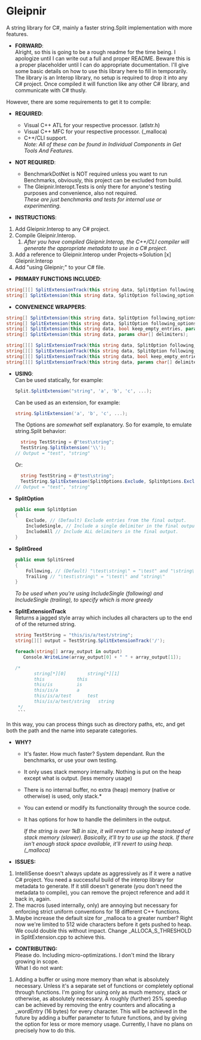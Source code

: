 # Gleipnir
A string library for C#, mainly a faster string.Split implementation with more features.

- **FORWARD**:  
Alright, so this is going to be a rough readme for the time being.  I apologize until I can write out a full and proper README. Beware this is a proper placeholder until I can do appropriate documentation. I'll give some basic details on how to use this library here to fill in temporarily. The library is an Interop library, no setup is required to drop it into any C# project.  Once compiled it will function like any other C# library, and communicate with C# thusly.

However, there are some requirements to get it to compile:

- **REQUIRED**:
    * Visual C++ ATL for your respective processor. (atlstr.h)
    * Visual C++ MFC for your respective processor. (_malloca)
    * C++/CLI support.  
      *Note: All of these can be found in Individual Components in Get Tools And Features.*

- **NOT REQUIRED**:
    * BenchmarkDotNet is NOT required unless you want to run Benchmarks, obviously, this project can be excluded from build.
    * The Gleipnir.Interopt.Tests is only there for anyone's testing purposes and convenience, also not required.  
      *These are just benchmarks and tests for internal use or experimenting.*


- **INSTRUCTIONS**:
1.  Add Gleipnir.Interop to any C# project.
1.  Compile Gleipnir.Interop.
    1.  *After you have compiled Gleipnir.Interop, the C++/CLI compiler will generate the appropriate metadata to use in a C# project.*
1.  Add a reference to Gleipnir.Interop under Projects->Solution [x] Gleipnir.Interop
1.  Add "using Gleipnir;" to your C# file.


- **PRIMARY FUNCTIONS INCLUDED**:
```C#
string[][] SplitExtensionTrack(this string data, SplitOption following_option, SplitOption trailing_option, bool keep_empty_entries, SplitGreed greed, params char[] delimiters);
string[] SplitExtension(this string data, SplitOption following_option, SplitOption trailing_option, bool keep_empty_entries, SplitGreed greed, params char[] delimiters);
```

- **CONVENIENCE WRAPPERS**:
```C#
string[] SplitExtension(this string data, SplitOption following_options, SplitOption trailing_options, bool keep_empty_entries, params char[] delimiters);
string[] SplitExtension(this string data, SplitOption following_options, SplitOption trailing_options, params char[] delimiters);
string[] SplitExtension(this string data, bool keep_empty_entries, params char[] delimiters);
string[] SplitExtension(this string data, params char[] delimiters);

string[][] SplitExtensionTrack(this string data, SplitOption following_option, SplitOption trailing_option, bool keep_empty_entries, params char[] delimiters);
string[][] SplitExtensionTrack(this string data, SplitOption following_option, SplitOption trailing_option, params char[] delimiters);
string[][] SplitExtensionTrack(this string data, bool keep_empty_entries, params char[] delimiters);
string[][] SplitExtensionTrack(this string data, params char[] delimiters);
```

- **USING**:  
    Can be used statically, for example:
    ```C#
    Split.SplitExtension("string", 'a', 'b', 'c', ...);
    ```
    
    Can be used as an extension, for example:
    ```C#
    string.SplitExtension('a', 'b', 'c', ...);
    ```
    
    The Options are *somewhat* self explanatory.
    So for example, to emulate string.Split behavior:
    ```C#
      string TestString = @"test\string";
      TestString.SplitExtension('\\');
    // Output = "test", "string"
    ```
    Or:
    ```C#
      string TestString = @"test\string";
      TestString.SplitExtension(SplitOptions.Exclude, SplitOptions.Exclude, false, '\\');
    // Output = "test", "string"
    ```
- **SplitOption**
    ```C#
    public enum SplitOption
    {
        Exclude, // (Default) Exclude entries from the final output.
        IncludeSingle, // Include a single delimiter in the final output.
        IncludeAll // Include ALL delimiters in the final output.
    }  
    ```

- **SplitGreed**
    ```C#
    public enum SplitGreed
    {
        Following, // (Default) "\test\string\" = "\test" and "\string\"
        Trailing // "\test\string\" = "\test\" and "string\"
    }  
    ```
    *To be used when you're using IncludeSingle (following) and IncludeSingle (trailing), to specify which is more greedy*
    
- **SplitExtensionTrack**  
    Returns a jagged style array which includes all characters up to the end of of the returned string.
     
     ```C#
     string TestString = "this/is/a/test/string";
     string[][] output = TestString.SplitExtensionTrack('/');
     
     foreach(string[] array_output in output)
        Console.WriteLine(array_output[0] + " " + array_output[1]);
     
     /*
			string[*][0]		string[*][1]
			this			this
			this/is			is
			this/is/a		a
			this/is/a/test		test
			this/is/a/test/string	string
      */  
      ```    
In this way, you can process things such as directory paths, etc, and get both the path and the name into separate categories.
    
- **WHY?**
    *  It's faster.  How much faster?  System dependant.  Run the benchmarks, or use your own testing.
    *  It only uses stack memory internally.  Nothing is put on the heap except what is output. (less memory usage)
    *  There is no internal buffer, no extra (heap) memory (native or otherwise) is used, only stack.*
    *  You can extend or modify its functionality through the source code.
    *  It has options for how to handle the delimiters in the output.  
    
        *If the string is over 1kB in size, it will revert to using heap instead of stack memory (slower).  Basically, it'll try to use up the stack.  If there isn't enough stack space available, it'll revert to using heap. (_malloca)*

- **ISSUES:**
1.  IntelliSense doesn't always update as aggressively as if it were a native C# project.  You need a successful build of the interop library for metadata to generate.  If it still doesn't generate (you don't need the metadata to compile), you can remove the project reference and add it back in, again.
1.  The macros (used internally, only) are annoying but necessary for enforcing strict uniform conventions for 18 different C++ functions.
1.  Maybe increase the default size for _malloca to a greater number?  Right now we're limited to 512 wide characters before it gets pushed to heap.  We could double this without impact. Change _ALLOCA_S_THRESHOLD in SplitExtension.cpp to achieve this.

- **CONTRIBUTING:**  
Please do.  Including micro-optimizations. I don't mind the library growing in scope.  
What I do not want:
1. Adding a buffer or using more memory than what is absolutely necessary.  Unless it's a separate set of functions or completely optional through functions.  I'm going for using only as much memory, stack or otherwise, as absolutely necessary.  A roughly (further) 25% speedup can be achieved by removing the entry counters and allocating a _wordEntry (16 bytes) for every character.  This will be achieved in the future by adding a buffer parameter to future functions, and by giving the option for less or more memory usage.  Currently, I have no plans on precisely how to do this.